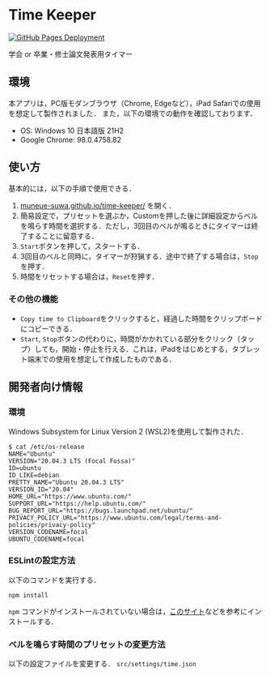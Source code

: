 # Time Keeper

[![GitHub Pages Deployment](https://github.com/muneue-suwa/time-keeper/actions/workflows/gh-pages.yml/badge.svg?branch=release)](https://github.com/muneue-suwa/time-keeper/actions/workflows/gh-pages.yml)

学会 or 卒業・修士論文発表用タイマー

## 環境

本アプリは，PC版モダンブラウザ（Chrome, Edgeなど），iPad Safariでの使用を想定して製作されました．
また，以下の環境での動作を確認しております．

- OS: Windows 10 日本語版 21H2
- Google Chrome: 98.0.4758.82

## 使い方

基本的には，以下の手順で使用できる．

1. [muneue-suwa.github.io/time-keeper/](https://muneue-suwa.github.io/time-keeper/) を開く．
2. 簡易設定で，プリセットを選ぶか，Customを押した後に詳細設定からベルを鳴らす時間を選択する．ただし，3回目のベルが鳴るときにタイマーは終了することに留意する．
3. `Start`ボタンを押して，スタートする．
4. 3回目のベルと同時に，タイマーが狩猟する．途中で終了する場合は，`Stop`を押す．
5. 時間をリセットする場合は，`Reset`を押す．

### その他の機能

- `Copy time to Clipboard`をクリックすると，経過した時間をクリップボードにコピーできる．
- `Start`, `Stop`ボタンの代わりに，時間がかかれている部分をクリック（タップ）しても，開始・停止を行える．これは，iPadをはじめとする，タブレット端末での使用を想定して作成したものである．

## 開発者向け情報

### 環境

Windows Subsystem for Linux Version 2 (WSL2)を使用して製作された．

```bash:os-release
$ cat /etc/os-release
NAME="Ubuntu"
VERSION="20.04.3 LTS (Focal Fossa)"
ID=ubuntu
ID_LIKE=debian
PRETTY_NAME="Ubuntu 20.04.3 LTS"
VERSION_ID="20.04"
HOME_URL="https://www.ubuntu.com/"
SUPPORT_URL="https://help.ubuntu.com/"
BUG_REPORT_URL="https://bugs.launchpad.net/ubuntu/"
PRIVACY_POLICY_URL="https://www.ubuntu.com/legal/terms-and-policies/privacy-policy"
VERSION_CODENAME=focal
UBUNTU_CODENAME=focal
```

### ESLintの設定方法

以下のコマンドを実行する．

```bash:npm-install
npm install
```

`npm` コマンドがインストールされていない場合は，[このサイト](https://github.com/nodesource/distributions/blob/master/README.md)などを参考にインストールする．

### ベルを鳴らす時間のプリセットの変更方法

以下の設定ファイルを変更する． `src/settings/time.json`
